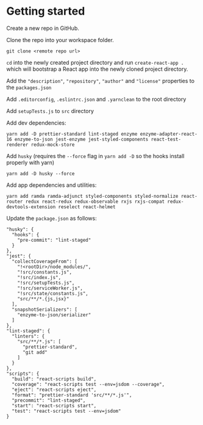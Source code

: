 # Getting started

Create a new repo in GitHub.

Clone the repo into your workspace folder.

```
git clone <remote repo url>
```

`cd` into the newly created project directory and run `create-react-app .` which will bootstrap a React app into the newly cloned project directory.

Add the `"description"`, `"repository"`, `"author"` and `"license"` properties to the `packages.json`

Add `.editorconfig`, `.eslintrc.json` and  `.yarnclean` to the root directory

Add `setupTests.js` to `src` directory

Add dev dependencies:

```
yarn add -D prettier-standard lint-staged enzyme enzyme-adapter-react-16 enzyme-to-json jest-enzyme jest-styled-components react-test-renderer redux-mock-store
```

Add `husky` (requires the `--force` flag in `yarn add -D` so the hooks install properly with yarn)

```
yarn add -D husky --force
```

Add app dependencies and utilities:

```
yarn add ramda ramda-adjunct styled-components styled-normalize react-router redux react-redux redux-observable rxjs rxjs-compat redux-devtools-extension reselect react-helmet
```

Update the `package.json` as follows:

```
"husky": {
  "hooks": {
    "pre-commit": "lint-staged"
  }
},
"jest": {
  "collectCoverageFrom": [
    "!<rootDir>/node_modules/",
    "!src/constants.js",
    "!src/index.js",
    "!src/setupTests.js",
    "!src/serviceWorker.js",
    "!src/state/constants.js",
    "src/**/*.{js,jsx}"
  ],
  "snapshotSerializers": [
    "enzyme-to-json/serializer"
  ]
},
"lint-staged": {
  "linters": {
    "src/**/*.js": [
      "prettier-standard",
      "git add"
    ]
  }
},
"scripts": {
  "build": "react-scripts build",
  "coverage": "react-scripts test --env=jsdom --coverage",
  "eject": "react-scripts eject",
  "format": "prettier-standard 'src/**/*.js'",
  "precommit": "lint-staged",
  "start": "react-scripts start",
  "test": "react-scripts test --env=jsdom"
}
```